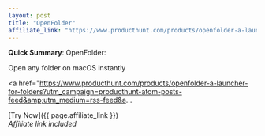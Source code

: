 ```yaml
---
layout: post
title: "OpenFolder"
affiliate_link: "https://www.producthunt.com/products/openfolder-a-launcher-for-folders?ref=autoverse&utm_source=autoverse"
---
```


**Quick Summary**: OpenFolder: <p>
            Open any folder on macOS instantly
          </p>
          <p>
            <a href="https://www.producthunt.com/products/openfolder-a-launcher-for-folders?utm_campaign=producthunt-atom-posts-feed&amp;utm_medium=rss-feed&a...

[Try Now]({{ page.affiliate_link }})  
*Affiliate link included*
